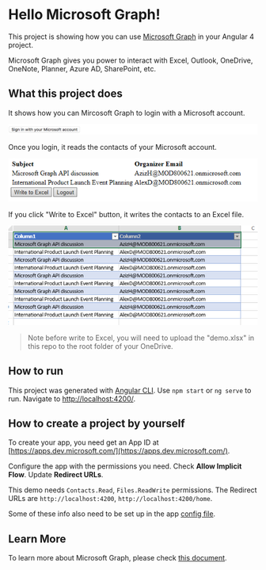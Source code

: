 # Hello Microsoft Graph!

This project is showing how you can use [Microsoft Graph](https://developer.microsoft.com/en-us/graph/) in your Angular 4 project.

Microsoft Graph gives you power to interact with Excel, Outlook, OneDrive, OneNote, Planner, Azure AD, SharePoint, etc.

## What this project does
It shows how you can Mircosoft Graph to login with a Microsoft account.

![image](readme-images/LoginScreenShot.png)

Once you login, it reads the contacts of your Microsoft account.

![image](readme-images/Angular4ScreenShot.png)

If you click "Write to Excel" button, it writes the contacts to an Excel file.

![image](readme-images/ExcelScreenShot.png)

> Note before write to Excel, you will need to upload the "demo.xlsx" in this repo to the root folder of your OneDrive.

## How to run

This project was generated with [Angular CLI](https://github.com/angular/angular-cli).
Use `npm start` or `ng serve` to run. Navigate to [http://localhost:4200/](http://localhost:4200/).

## How to create a project by yourself

To create your app, you need get an App ID at [https://apps.dev.microsoft.com/](https://apps.dev.microsoft.com/).

Configure the app with the permissions you need. Check **Allow Implicit Flow**. Update **Redirect URLs**.

This demo needs `Contacts.Read`, `Files.ReadWrite` permissions. The Redirect URLs are `http://localhost:4200`, `http://localhost:4200/home`.

Some of these info also need to be set up in the app [config file](https://github.com/Hongbo-Miao/microsoft-graph-angular/blob/master/src/app/shared/configs.ts).

## Learn More

To learn more about Microsoft Graph, please check [this document](https://developer.microsoft.com/en-us/graph/).
